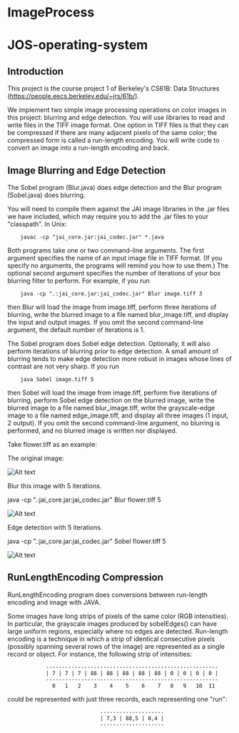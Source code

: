 # ImageProcess

# JOS-operating-system

## Introduction
This project is the course project 1 of Berkeley's CS61B: Data Structures (https://people.eecs.berkeley.edu/~jrs/61b/).

We implement two simple image processing operations on color images in this project:  blurring and edge detection.  You will use libraries to read and write files in the TIFF image format.  One option in TIFF files is that they can be compressed if there are many adjacent pixels of the same color; the compressed form is called a run-length encoding.  You will write code to
convert an image into a run-length encoding and back.

## Image Blurring and Edge Detection

The Sobel program (Blur.java) does edge detection and the Blur program (Sobel.java) does blurring.

You will need to compile them against the JAI image libraries in the .jar files we have included, which may require you to add the .jar files to your "classpath".  In Unix:
```{r}
    javac -cp "jai_core.jar:jai_codec.jar" *.java
```
Both programs take one or two command-line arguments.  The first argument specifies the name of an input image file in TIFF format.  (If you specify no arguments, the programs will remind you how to use them.)  The optional second argument specifies the number of iterations of your box blurring filter to perform.  For example, if you run
```{r}
    java -cp ".:jai_core.jar:jai_codec.jar" Blur image.tiff 3
```
then Blur will load the image from image.tiff, perform three iterations of blurring, write the blurred image to a file named blur_image.tiff, and display the input and output images.  If you omit the second command-line argument, the default number of iterations is 1.

The Sobel program does Sobel edge detection. Optionally, it will also perform iterations of blurring prior to edge detection.  A small amount of blurring tends to make edge detection more robust in images whose lines of contrast are not very sharp.  If you run
```{r}
    java Sobel image.tiff 5
````
then Sobel will load the image from image.tiff, perform five iterations of blurring, perform Sobel edge detection on the blurred image, write the blurred image to a file named blur_image.tiff, write the grayscale-edge image to a file named edge_image.tiff, and display all three images (1 input, 2 output).  If you omit the second command-line argument, no blurring is performed, and no blurred image is written nor displayed. 

Take flower.tiff as an example:

The original image:

![Alt text](https://github.com/smharb/ImageProcess/raw/master/original.png)

Blur this image with 5 iterations.

java -cp ".:jai_core.jar:jai_codec.jar" Blur flower.tiff 5

![Alt text](https://github.com/smharb/ImageProcess/raw/master/blur.png)

Edge detection with 5 iterations.

java -cp ".:jai_core.jar:jai_codec.jar" Sobel flower.tiff 5

![Alt text](https://github.com/smharb/ImageProcess/raw/master/edge.png)

## RunLengthEncoding Compression

RunLengthEncoding program does conversions between run-length encoding and image with JAVA.

Some images have long strips of pixels of the same color (RGB intensities). In particular, the grayscale images produced by sobelEdges() can have large uniform regions, especially where no edges are detected.  Run-length encoding is a technique in which a strip of identical consecutive pixels (possibly spanning several rows of the image) are represented as a single record or object.  For instance, the following strip of intensities:
```{r}
            ------------------------------------------------------
            | 7 | 7 | 7 | 88 | 88 | 88 | 88 | 88 | 0 | 0 | 0 | 0 |
            ------------------------------------------------------
              0   1   2    3    4    5    6    7   8   9   10  11
```
could be represented with just three records, each representing one "run":
```{r}
                             --------------------
                             | 7,3 | 88,5 | 0,4 |
                             --------------------
```

